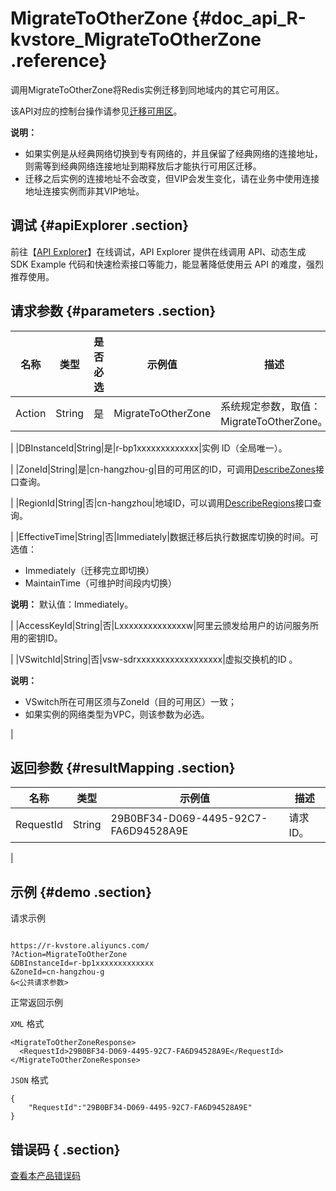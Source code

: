 # MigrateToOtherZone {#doc_api_R-kvstore_MigrateToOtherZone .reference}

调用MigrateToOtherZone将Redis实例迁移到同地域内的其它可用区。

该API对应的控制台操作请参见[迁移可用区](~~106272~~)。

**说明：** 

-   如果实例是从经典网络切换到专有网络的，并且保留了经典网络的连接地址，则需等到经典网络连接地址到期释放后才能执行可用区迁移。
-   迁移之后实例的连接地址不会改变，但VIP会发生变化，请在业务中使用连接地址连接实例而非其VIP地址。

## 调试 {#apiExplorer .section}

前往【[API Explorer](https://api.aliyun.com/#product=R-kvstore&api=MigrateToOtherZone)】在线调试，API Explorer 提供在线调用 API、动态生成 SDK Example 代码和快速检索接口等能力，能显著降低使用云 API 的难度，强烈推荐使用。

## 请求参数 {#parameters .section}

|名称|类型|是否必选|示例值|描述|
|--|--|----|---|--|
|Action|String|是|MigrateToOtherZone|系统规定参数，取值：MigrateToOtherZone。

 |
|DBInstanceId|String|是|r-bp1xxxxxxxxxxxxx|实例 ID（全局唯一）。

 |
|ZoneId|String|是|cn-hangzhou-g|目的可用区的ID，可调用[DescribeZones](~~94527~~)接口查询。

 |
|RegionId|String|否|cn-hangzhou|地域ID，可以调用[DescribeRegions](~~61012~~)接口查询。

 |
|EffectiveTime|String|否|Immediately|数据迁移后执行数据库切换的时间。可选值：

 -   Immediately（迁移完立即切换）
-   MaintainTime（可维护时间段内切换）

 **说明：** 默认值：Immediately。

 |
|AccessKeyId|String|否|Lxxxxxxxxxxxxxxw|阿里云颁发给用户的访问服务所用的密钥ID。

 |
|VSwitchId|String|否|vsw-sdrxxxxxxxxxxxxxxxxxx|虚拟交换机的ID 。

 **说明：** 

-   VSwitch所在可用区须与ZoneId（目的可用区）一致；
-   如果实例的网络类型为VPC，则该参数为必选。

 |

## 返回参数 {#resultMapping .section}

|名称|类型|示例值|描述|
|--|--|---|--|
|RequestId|String|29B0BF34-D069-4495-92C7-FA6D94528A9E|请求ID。

 |

## 示例 {#demo .section}

请求示例

``` {#request_demo}

https://r-kvstore.aliyuncs.com/
?Action=MigrateToOtherZone
&DBInstanceId=r-bp1xxxxxxxxxxxxx
&ZoneId=cn-hangzhou-g
&<公共请求参数>

```

正常返回示例

`XML` 格式

``` {#xml_return_success_demo}
<MigrateToOtherZoneResponse>
  <RequestId>29B0BF34-D069-4495-92C7-FA6D94528A9E</RequestId>
</MigrateToOtherZoneResponse>

```

`JSON` 格式

``` {#json_return_success_demo}
{
	"RequestId":"29B0BF34-D069-4495-92C7-FA6D94528A9E"
}
```

## 错误码 { .section}

[查看本产品错误码](https://error-center.aliyun.com/status/product/R-kvstore)

